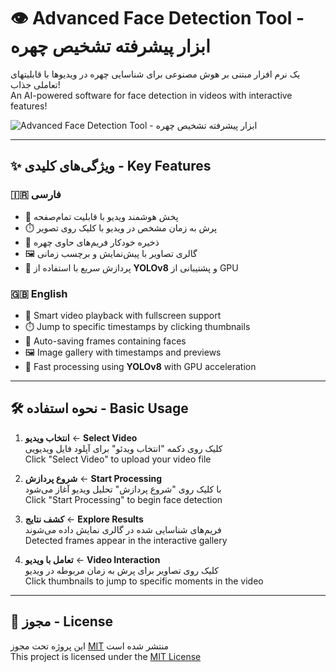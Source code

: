 # 👁️ Advanced Face Detection Tool - ابزار پیشرفته تشخیص چهره

یک نرم افزار مبتنی بر هوش مصنوعی برای شناسایی چهره در ویدیوها با قابلیتهای تعاملی جذاب!  
An AI-powered software for face detection in videos with interactive features!


![Advanced Face Detection Tool - ابزار پیشرفته تشخیص چهره](https://intellsoft.ir/%d9%86%d8%b1%d9%85%d8%a7%d9%81%d8%b2%d8%a7%d8%b1-%d8%aa%d8%b4%d8%ae%db%8c%d8%b5-%da%86%d9%87%d8%b1%d9%87-%d9%87%d9%88%d8%b4%d9%85%d9%86%d8%af%d8%8c-%d8%aa%d8%ad%d9%88%d9%84%db%8c-%d8%af%d8%b1/)

---

## ✨ ویژگی‌های کلیدی - Key Features

### 🇮🇷 فارسی
- 🎥 پخش هوشمند ویدیو با قابلیت تمام‌صفحه  
- ⏱️ پرش به زمان مشخص در ویدیو با کلیک روی تصویر  
- 📸 ذخیره خودکار فریم‌های حاوی چهره  
- 🖼️ گالری تصاویر با پیش‌نمایش و برچسب زمانی  
- 🚀 پردازش سریع با استفاده از **YOLOv8** و پشتیبانی از GPU

### 🇬🇧 English
- 🎥 Smart video playback with fullscreen support  
- ⏱️ Jump to specific timestamps by clicking thumbnails  
- 📸 Auto-saving frames containing faces  
- 🖼️ Image gallery with timestamps and previews  
- 🚀 Fast processing using **YOLOv8** with GPU acceleration

---

## 🛠️ نحوه استفاده - Basic Usage

1. **انتخاب ویدیو** ← **Select Video**  
   کلیک روی دکمه "انتخاب ویدئو" برای آپلود فایل ویدیویی  
   Click "Select Video" to upload your video file

2. **شروع پردازش** ← **Start Processing**  
   با کلیک روی "شروع پردازش" تحلیل ویدیو آغاز می‌شود  
   Click "Start Processing" to begin face detection

3. **کشف نتایج** ← **Explore Results**  
   فریم‌های شناسایی شده در گالری نمایش داده می‌شوند  
   Detected frames appear in the interactive gallery

4. **تعامل با ویدیو** ← **Video Interaction**  
   کلیک روی تصاویر برای پرش به زمان مربوطه در ویدیو  
   Click thumbnails to jump to specific moments in the video

---

## 📜 مجوز - License  
این پروژه تحت مجوز [MIT](LICENSE) منتشر شده است  
This project is licensed under the [MIT License](LICENSE)
